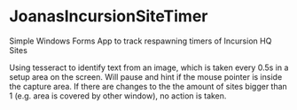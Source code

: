 # JoanasIncursionSiteTimer
Simple Windows Forms App to track respawning timers of Incursion HQ Sites

Using tesseract to identify text from an image, which is taken every 0.5s in a setup area on the screen. 
Will pause and hint if the mouse pointer is inside the capture area.
If there are changes to the the amount of sites bigger than 1 (e.g. area is covered by other window), no action is taken. 
